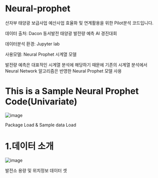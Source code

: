 # Neural-prophet

산자부 태양광 보급사업 예산사업 효율화 및 연계활용을 위한 Pilot분석 코드입니다.

데이터 출처: Dacon 동서발전 태양광 발전량 예측 AI 경진대회

데이터분석 환경: Jupyter lab

사용모델: Neural Prophet 시계열 모델

발전량 예측은 대표적인 시계열 분석에 해당하기 때문에 기존의 시계열 분석에서 Neural Network 알고리즘은 반영한 Neural Prophet 모델 사용

This is a Sample Neural Prophet Code(Univariate)
====
![image](https://user-images.githubusercontent.com/104436260/192928122-e0fe2865-cf13-4b6e-80c0-5861ebc1fe69.png)

Package Load & Sample data Load

1.데이터 소개
=====
![image](https://user-images.githubusercontent.com/104436260/192928454-9818622b-553f-4fd6-8930-e41caf456406.png)

발전소 용량 및 위치정보 데이터 셋
